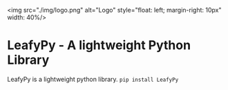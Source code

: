 <img src="./img/logo.png"
     alt="Logo"
     style="float: left; margin-right: 10px"
     width: 40%/>
# LeafyPy - A lightweight Python Library
LeafyPy is a lightweight python library.
```pip install LeafyPy```
